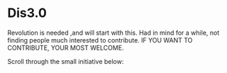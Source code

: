 # Dis3.0
Revolution is needed ,and will start with this.
Had in mind for a while, not finding people much interested to contribute.
IF YOU WANT TO CONTRIBUTE, YOUR MOST WELCOME.

Scroll through the small initiative below:

